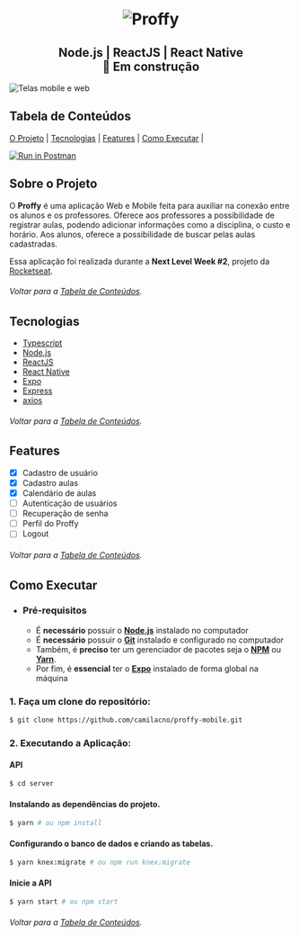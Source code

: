 

<h1 align="center">  <img alt="Proffy" title="#Proffy" src="https://raw.githubusercontent.com/camilacno/proffy-mobile/eef6811620612c0e883bcb0f8d4eb5f6ecb0dcb5/.github/logo.svg" />  </h1>
<h2 align="center">  Node.js | ReactJS | React Native <br>🚀 Em construção </h2>

![Telas mobile e web](https://github.com/camilacno/proffy-mobile/blob/master/.github/design.png?raw=true)

## Tabela de Conteúdos
<p>  
	<a href="#sobre-o-projeto">O Projeto</a> | 
	<a href="#tecnologias">Tecnologias</a> | 
	<a href="#features">Features</a> | 
	<a href="#como-executar">Como Executar</a> | 
</p>

[![Run in Postman](https://run.pstmn.io/button.svg)](https://app.getpostman.com/run-collection/389a037d3d1d70b50026)
<br>

## Sobre o Projeto

O  **Proffy**  é uma aplicação Web e Mobile feita para auxiliar na conexão entre os alunos e os professores. 
Oferece aos professores a possibilidade de registrar aulas, podendo adicionar informações como a disciplina, o custo e horário.
Aos alunos, oferece a possibilidade de buscar pelas aulas cadastradas.

Essa aplicação foi realizada durante a **Next  Level Week #2**, projeto da  [Rocketseat](https://rocketseat.com.br/).

###### *Voltar para a [Tabela de Conteúdos](#tabela-de-conteúdos)*.


## Tecnologias

-   [Typescript](https://www.typescriptlang.org/)
-   [Node.js](https://nodejs.org/en/)
-   [ReactJS](https://reactjs.org/)
-   [React Native](http://facebook.github.io/react-native/)
-   [Expo](https://expo.io/)
-   [Express](https://expressjs.com/)
-   [axios](https://github.com/axios/axios)

###### *Voltar para a [Tabela de Conteúdos](#tabela-de-conteúdos)*.

## Features
  
- [x] Cadastro de usuário 
- [x] Cadastro aulas 
- [x] Calendário de aulas
- [ ] Autenticação de usuários
- [ ] Recuperação de senha
- [ ] Perfil do Proffy
- [ ] Logout

###### *Voltar para a [Tabela de Conteúdos](#tabela-de-conteúdos)*.

## Como Executar

-   ### **Pré-requisitos**    
    -   É  **necessário**  possuir o  **[Node.js](https://nodejs.org/en/)**  instalado no computador
    -   É  **necessário**  possuir o  **[Git](https://git-scm.com/)**  instalado e configurado no computador
    -   Também, é  **preciso**  ter um gerenciador de pacotes seja o  **[NPM](https://www.npmjs.com/)**  ou  **[Yarn](https://yarnpkg.com/)**.
    -   Por fim, é  **essencial**  ter o  **[Expo](https://expo.io/)**  instalado de forma global na máquina

### 1.  Faça um clone do repositório:
```bash
$ git clone https://github.com/camilacno/proffy-mobile.git
```

### 2.  Executando a Aplicação:

  #### API
  ```bash
$ cd server
```

  #### Instalando as dependências do projeto.
   ```bash
$ yarn # ou npm install
```
  
  #### Configurando o banco de dados e criando as tabelas.
  ```bash
$ yarn knex:migrate # ou npm run knex:migrate
```
  
  #### Inicie a API
  ```bash
$ yarn start # ou npm start
```
###### *Voltar para a [Tabela de Conteúdos](#tabela-de-conteúdos)*.
